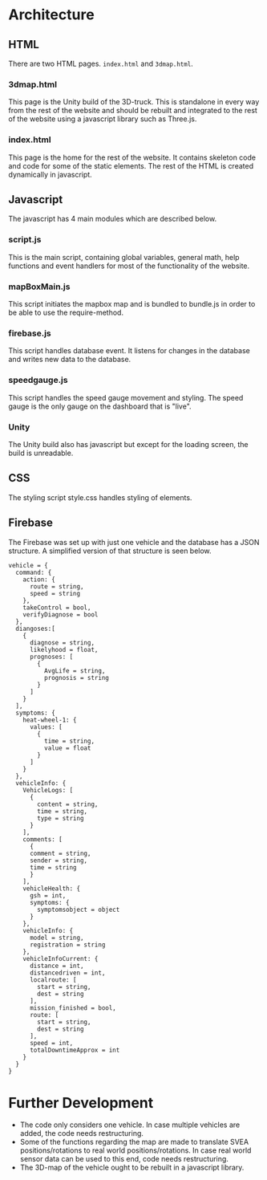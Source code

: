 # Architecture

## HTML

There are two HTML pages. `index.html` and `3dmap.html`.

### 3dmap.html
This page is the Unity build of the 3D-truck.
This is standalone in every way from the rest of the website and should be rebuilt and integrated to the rest of the website using a javascript library such as Three.js.

### index.html
This page is the home for the rest of the website. It contains skeleton code and code for some of the static elements.
The rest of the HTML is created dynamically in javascript.

## Javascript
The javascript has 4 main modules which are described below.

### script.js
This is the main script, containing global variables, general math, help functions and event handlers for most of the functionality of the website.

### mapBoxMain.js
This script initiates the mapbox map and is bundled to bundle.js in order to be able to use the require-method.

### firebase.js
This script handles database event. It listens for changes in the database and writes new data to the database.

### speedgauge.js
This script handles the speed gauge movement and styling. The speed gauge is the only gauge on the dashboard that is "live".

### Unity
The Unity build also has javascript but except for the loading screen, the build is unreadable.

## CSS
The styling script style.css handles styling of elements.

## Firebase
The Firebase was set up with just one vehicle and the database has a JSON structure. A simplified version of that structure is seen below.

```
vehicle = {
  command: {
    action: {
      route = string,
      speed = string
    },
    takeControl = bool,
    verifyDiagnose = bool
  },
  diangoses:[
    {
      diagnose = string,
      likelyhood = float,
      prognoses: [
        {
          AvgLife = string,
          prognosis = string
        }
      ]
    }
  ],
  symptoms: {
    heat-wheel-1: {
      values: [
        {
          time = string,
          value = float
        }
      ]
    }
  },
  vehicleInfo: {
    VehicleLogs: [
      {
        content = string,
        time = string,
        type = string
      }
    ],
    comments: [
      {
      comment = string,
      sender = string,
      time = string
      }
    ],
    vehicleHealth: {
      gsh = int,
      symptoms: {
        symptomsobject = object
      }
    },
    vehicleInfo: {
      model = string,
      registration = string
    },
    vehicleInfoCurrent: {
      distance = int,
      distancedriven = int,
      localroute: [
        start = string,
        dest = string
      ],
      mission_finished = bool,
      route: [
        start = string,
        dest = string
      ],
      speed = int,
      totalDowntimeApprox = int
    }
  }
}
```

# Further Development
- The code only considers one vehicle. In case multiple vehicles are added, the code needs restructuring.
- Some of the functions regarding the map are made to translate SVEA positions/rotations to real world positions/rotations. In case real world sensor data can be used to this end, code needs restructuring.
- The 3D-map of the vehicle ought to be rebuilt in a javascript library.
